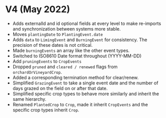 # V4 (May 2022)

 * Adds externalId and id optional fields at every level to make re-imports and synchronization between systems more stable.
 * Moves `plantingDate` to `PlantingEvent.date`
 * Adds `data` to `LimingEvent` and `BurningEvent` for consistency.  The precision of these dates is not critical.
 * Made `burningEvents` an array like the other event types.
 * Switched to ISO8610 Date format throughout (YYYY-MM-DD)
 * Add `pruningEvents` to `CropEvents`
 * Dropped `pruned` and `cleared / renewed` flags from `orchardOrVineyardCrop`.
 * Added a corresponding termination method for clear/renew.
 * Simplified `GrazingEvent` to take a single event date and the number of days grazed on the field on or after that date.
 * Simplified specific crop types to behave more similarly and inherit the same hierarchy.
 * Renamed `PlantedCrop` to `Crop`, made it inherit `CropEvents` and the specific crop types inherit `Crop`.
